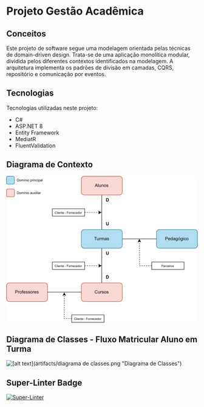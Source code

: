 # Projeto Gestão Acadêmica

## Conceitos
Este projeto de software segue uma modelagem orientada pelas técnicas de domain-driven design.
Trata-se de uma aplicação monolítica modular, dividida pelos diferentes contextos identificados na modelagem.
A arquitetura implementa os padrões de divisão em camadas, CQRS, repositório e comunicação por eventos.

## Tecnologias
Tecnologias utilizadas neste projeto:
- C#
- ASP.NET 8
- Entity Framework
- MediatR
- FluentValidation

## Diagrama de Contexto
![[alt text](artifacts/diagrama de contexto.png "Diagrama de Contexto")](https://raw.githubusercontent.com/vctr-moraes/GestaoAcademica/refs/heads/master/artifacts/diagrama%20de%20contexto.png)

## Diagrama de Classes - Fluxo Matricular Aluno em Turma
![[alt text](artifacts/diagrama de classes.png "Diagrama de Classes")](https://raw.githubusercontent.com/vctr-moraes/GestaoAcademica/refs/heads/master/artifacts/diagrama%20de%20classes.png)

## Super-Linter Badge
[![Super-Linter](https://github.com/vctr-moraes/GestaoAcademica/actions/workflows/main.yml/badge.svg)](https://github.com/marketplace/actions/super-linter)